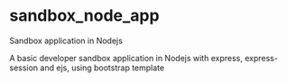 # sandbox_node_app
Sandbox application in Nodejs

A basic developer sandbox application in Nodejs with express, express-session and ejs, using bootstrap template
